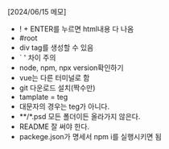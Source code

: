 [2024/06/15 메모]
* ! + ENTER를 누르면 html내용 다 나옴
* #root
* div tag를 생성할 수 있음
* ` ' 차이 주의
* node, npm, npx version확인하기
* vue는 다른 터미널로 함
* git 다운로드 설치(짝수만)
* tamplate = teg
* 대문자의 경우는 teg가 아니다.
* **/*.psd
모든 폴더이든 올라가지 않은다.
* README 잘 써야 한다. 
* packege.json가 명세서 npm i를 실행시키면 됨
